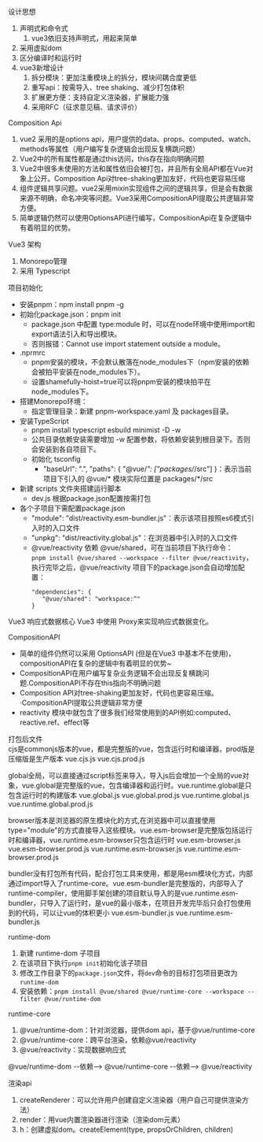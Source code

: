 
设计思想
1. 声明式和命令式
    1. vue3依旧支持声明式，用起来简单
2. 采用虚拟dom
3. 区分编译时和运行时
4. vue3新增设计
    1. 拆分模块：更加注重模块上的拆分，模块间耦合度更低
    2. 重写api：按需导入、tree shaking、减少打包体积
    3. 扩展更方便：支持自定义渲染器，扩展能力强
    4. 采用RFC（征求意见稿、请求评价）


Composition Api
1. vue2 采用的是options api，用户提供的data、props、computed、watch、methods等属性（用户编写复杂逻辑会出现反复横跳问题）
2. Vue2中的所有属性都是通过this访问，this存在指向明确问题
3. Vue2中很多未使用的方法和属性依旧会被打包，并且所有全局API都在Vue对象上公开。Composition Api对tree-shaking更加友好，代码也更容易压缩
4. 组件逻辑共享问题。vue2采用mixin实现组件之间的逻辑共享，但是会有数据来源不明确，命名冲突等问题。Vue3采用CompositionAPI提取公共逻辑非常方便。
5. 简单逻辑仍然可以使用OptionsAPI进行编写，CompositionApi在复杂逻辑中有着明显的优势。


Vue3 架构
1. Monorepo管理
2. 采用 Typescript


项目初始化
- 安装pnpm：npm install pnpm -g
- 初始化package.json：pnpm init
  - package.json 中配置 type:module 时，可以在node环境中使用import和export语法引入和导出模块。
  - 否则报错：Cannot use import statement outside a module。
- .nprmrc
  - pnpm安装的模块，不会默认散落在node_modules下（npm安装的依赖会被拍平安装在node_modules下）。
  - 设置shamefully-hoist=true可以将pnpm安装的模块拍平在node_modules下。
- 搭建Monorepo环境：
  - 指定管理目录：新建 pnpm-workspace.yaml 及 packages目录。
- 安装TypeScript
  - pnpm install typescript esbuild minimist -D -w
  - 公共目录依赖安装需要增加 -w 配置参数，将依赖安装到根目录下。否则会安装到各自项目下。
  - 初始化 tsconfig
    - "baseUrl": ".", "paths": { "@vue/*": ["packages/*/src"] }：表示当前项目下引入的 @vue/* 模块实际位置是 packages/*/src
- 新建 scripts 文件夹搭建运行脚本
  - dev.js 根据package.json配置按需打包
- 各个子项目下需配置package.json
  - "module": "dist/reactivity.esm-bundler.js"：表示该项目按照es6模式引入时的入口文件
  - "unpkg": "dist/reactivity.global.js"：在浏览器中引入时的入口文件
  - @vue/reactivity 依赖 @vue/shared，可在当前项目下执行命令：   
  ```pnpm install @vue/shared --workspace --filter @vue/reactivity```，   
  执行完毕之后，@vue/reactivity 项目下的package.json会自动增加配置：   
    ```
    "dependencies": {
       "@vue/shared": "workspace:^"
    }
    ```


Vue3 响应式数据核心
Vue3 中使用 Proxy来实现响应式数据变化。

CompositionAPI    
- 简单的组件仍然可以采用 OptionsAPI	(但是在Vue3 中基本不在使用)， compositionAPI在复杂的逻辑中有着明显的优势~
- CompositionAPI在用户编写复杂业务逻辑不会出现反复横跳问题.CompositionAPI不存在this指向不明确问题
- Composition API对tree-shaking更加友好，代码也更容易压缩。·CompositionAPI提取公共逻辑非常方便
- reactivity 模块中就包含了很多我们经常使用到的API例如:computed、 reactive.ref、effect等

打包后文件   
cjs是commonjs版本的vue，都是完整版的vue，包含运行时和编译器，prod版是压缩版是生产版本
vue.cjs.js
vue.cjs.prod.js


global全局，可以直接通过script标签来导入，导入js后会增加一个全局的vue对象，vue.global是完整版的vue，包含编译器和运行时。vue.runtime.global是只包含运行时的构建版本
vue.global.js
vue.global.prod.js
vue.runtime.global.js
vue.runtime.global.prod.js


browser版本是浏览器的原生模块化的方式,在浏览器中可以直接使用type="module"的方式直接导入这些模块。vue.esm-browser是完整版包括运行时和编译器，vue.runtime.esm-browser只包含运行时
vue.esm-browser.js
vue.esm-browser.prod.js
vue.runtime.esm-browser.js
vue.runtime.esm-browser.prod.js


bundler没有打包所有代码，配合打包工具来使用，都是用esm模块化方式，内部通过import导入了runtime-core。vue.esm-bundler是完整版的，内部导入了runtime-compiler，使用脚手架创建的项目默认导入的是vue.runtime.esm-bundler，只导入了运行时，是vue的最小版本，在项目开发完毕后只会打包使用到的代码，可以让vue的体积更小
vue.esm-bundler.js
vue.runtime.esm-bundler.js




runtime-dom
1. 新建 runtime-dom 子项目
2. 在该项目下执行`pnpm init`初始化该子项目
3. 修改工作目录下的`package.json`文件，将`dev`命令的目标打包项目更改为`runtime-dom`
4. 安装依赖：`pnpm install @vue/shared @vue/runtime-core --workspace --filter @vue/runtime-dom`




runtime-core   
1. @vue/runtime-dom：针对浏览器，提供dom api，基于@vue/runtime-core
2. @vue/runtime-core：跨平台渲染，依赖@vue/reactivity
3. @vue/reactivity：实现数据响应式
 
@vue/runtime-dom --依赖--> @vue/runtime-core --依赖--> @vue/reactivity




渲染api
1. createRenderer：可以允许用户创建自定义渲染器（用户自己可提供渲染方法）
2. render：用vue内置渲染器进行渲染（渲染dom元素）
3. h：创建虚拟dom。createElement(type, propsOrChildren, children)





